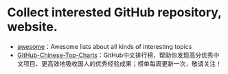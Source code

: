# Collect interested GitHub repository, website.

- [awesome](https://github.com/sindresorhus/awesome)：Awesome lists about all kinds of interesting topics
- [GitHub-Chinese-Top-Charts](https://github.com/kon9chunkit/GitHub-Chinese-Top-Charts)：GitHub中文排行榜，帮助你发现高分优秀中文项目、更高效地吸收国人的优秀经验成果；榜单每周更新一次，敬请关注！
